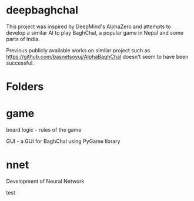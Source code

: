 # deepbaghchal

This project was inspired by DeepMind's AlphaZero and attempts to develop a similar AI to play BaghChal, a popular game in Nepal and some parts of India.

Previous publicly available works on similar project such as https://github.com/basnetsoyuj/AlphaBaghChal doesn't seem to have been successful.

# Folders
# game 
board logic - rules of the game

GUI - a GUI for BaghChal using PyGame library

# nnet
Development of Neural Network

test
